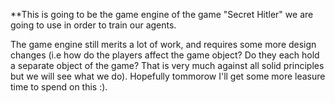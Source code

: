 **This is going to be the game engine of the game "Secret Hitler" we are going to use in order to train our agents.

The game engine still merits a lot of work, and requires some more design changes (i.e how do the players affect the game object? Do they each hold a separate object of the game? That is very much against all solid principles but we will see what we do).
Hopefully tommorow I'll get some more leasure time to spend on this :).
